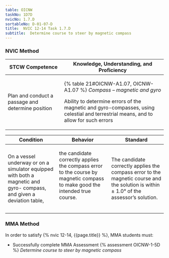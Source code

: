 ```yaml
---
table: OICNW
taskNo: 1D7D
nvicNo: 1.7.D 
sortableNo: D-01-07-D
title:  NVIC 12-14 Task 1.7.D
subtitle:  Determine course to steer by magnetic compass
---
```






### NVIC Method

<a style="display:none;" onclick="togglevisibility('nvic_methods')" >Show NVIC method.</a>

<div id='nvic_methods' class='show'>

<table>
<thead>
<tr>
<th class='forty'> STCW Competence </th>
<th class='sixty'> Knowledge, Understanding, and Proficiency </th>
</tr>
</thead>

<tbody>
<tr><td markdown='1'>

Plan and conduct a passage and determine position

</td><td markdown='1'>

{% table 21#OICNW-A1.07, OICNW-A1.07 %} *Compass – magnetic and gyro*

Ability to determine errors of the magnetic and gyro-compasses, using celestial and terrestrial means, and to allow for such errors

</td></tr>


</tbody>
</table>


<table>
<thead>
<tr><th class='twenty'>  Condition </th><th class='twenty'> Behavior </th><th  class='sixty'>Standard </th></tr>
</thead>
<tbody >



<tr><td markdown='1'>

On a vessel underway or on a simulator equipped with both a magnetic and gyro- compass, and given a deviation table,

</td><td markdown='1'>

the candidate correctly applies the compass error to the course by magnetic compass to make good the intended true course.

<br>

<div class="tooltip" markdown='1'>



</div>


</td><td markdown='1'>

The candidate correctly applies the compass error to the magnetic course and the solution is within ± 1.0° of the assessor’s solution.

</td></tr>
</tbody>
</table>
</div>


### MMA Method

In order to satisfy  {% nvic 12-14, {{page.title}}  %}, MMA students must:

* Successfully complete MMA Assessment {% assessment OICNW-1-5D %} *Determine course to steer by magnetic compass*